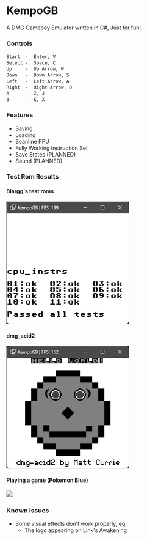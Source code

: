 # KempoGB
A DMG Gameboy Emulator written in C#, Just for fun!

### Controls
```
Start  -  Enter, V
Select -  Space, C
Up     -  Up Arrow, W
Down   -  Down Arrow, S
Left   -  Left Arrow, A
Right  -  Right Arrow, D
A      -  Z, J
B      -  K, X
```

### Features
- Saving
- Loading
- Scanline PPU
- Fully Working Instruction Set
- Save States (PLANNED)
- Sound (PLANNED)

### Test Rom Results
#### Blargg's test roms
![img.png](img.png)

#### dmg_acid2
![img_1.png](img_1.png)

#### Playing a game (Pokemon Blue)
![](https://i.imgur.com/SDdSGqS.gif)

### Known Issues
- Some visual effects don't work properly, eg: 
  - The logo appearing on Link's Awakening
